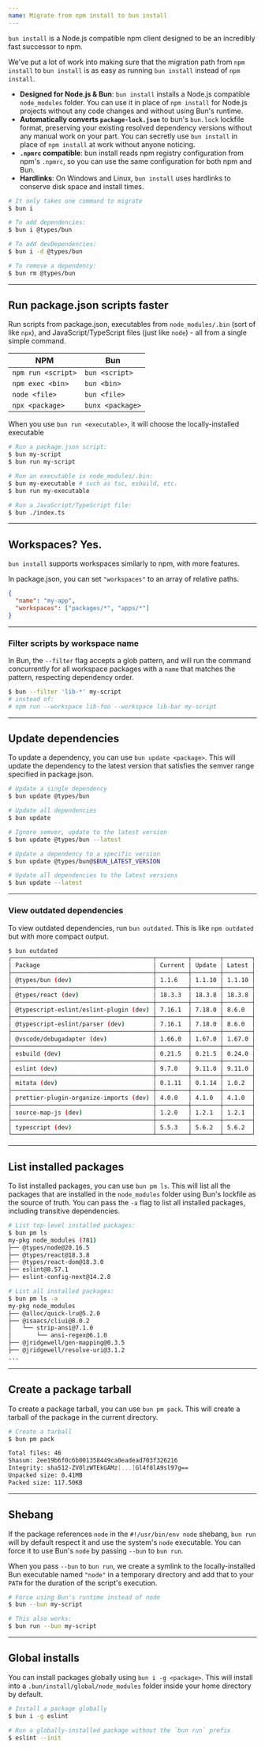 ```yaml
---
name: Migrate from npm install to bun install
---
```


`bun install` is a Node.js compatible npm client designed to be an incredibly fast successor to npm.

We've put a lot of work into making sure that the migration path from `npm install` to `bun install` is as easy as running `bun install` instead of `npm install`.

- **Designed for Node.js & Bun**: `bun install` installs a Node.js compatible `node_modules` folder. You can use it in place of `npm install` for Node.js projects without any code changes and without using Bun's runtime.
- **Automatically converts `package-lock.json`** to bun's `bun.lock` lockfile format, preserving your existing resolved dependency versions without any manual work on your part. You can secretly use `bun install` in place of `npm install` at work without anyone noticing.
- **`.npmrc` compatible**: bun install reads npm registry configuration from npm's `.npmrc`, so you can use the same configuration for both npm and Bun.
- **Hardlinks**: On Windows and Linux, `bun install` uses hardlinks to conserve disk space and install times.

```bash
# It only takes one command to migrate
$ bun i

# To add dependencies:
$ bun i @types/bun

# To add devDependencies:
$ bun i -d @types/bun

# To remove a dependency:
$ bun rm @types/bun
```

---

## Run package.json scripts faster

Run scripts from package.json, executables from `node_modules/.bin` (sort of like `npx`), and JavaScript/TypeScript files (just like `node`) - all from a single simple command.

| NPM                | Bun              |
| ------------------ | ---------------- |
| `npm run <script>` | `bun <script>`   |
| `npm exec <bin>`   | `bun <bin>`      |
| `node <file>`      | `bun <file>`     |
| `npx <package>`    | `bunx <package>` |

When you use `bun run <executable>`, it will choose the locally-installed executable

```sh
# Run a package.json script:
$ bun my-script
$ bun run my-script

# Run an executable in node_modules/.bin:
$ bun my-executable # such as tsc, esbuild, etc.
$ bun run my-executable

# Run a JavaScript/TypeScript file:
$ bun ./index.ts
```

---

## Workspaces? Yes.

`bun install` supports workspaces similarly to npm, with more features.

In package.json, you can set `"workspaces"` to an array of relative paths.

```json#package.json
{
  "name": "my-app",
  "workspaces": ["packages/*", "apps/*"]
}
```

---

### Filter scripts by workspace name

In Bun, the `--filter` flag accepts a glob pattern, and will run the command concurrently for all workspace packages with a `name` that matches the pattern, respecting dependency order.

```sh
$ bun --filter 'lib-*' my-script
# instead of:
# npm run --workspace lib-foo --workspace lib-bar my-script
```

---

## Update dependencies

To update a dependency, you can use `bun update <package>`. This will update the dependency to the latest version that satisfies the semver range specified in package.json.

```sh
# Update a single dependency
$ bun update @types/bun

# Update all dependencies
$ bun update

# Ignore semver, update to the latest version
$ bun update @types/bun --latest

# Update a dependency to a specific version
$ bun update @types/bun@$BUN_LATEST_VERSION

# Update all dependencies to the latest versions
$ bun update --latest
```

---

### View outdated dependencies

To view outdated dependencies, run `bun outdated`. This is like `npm outdated` but with more compact output.

```sh
$ bun outdated
┌────────────────────────────────────────┬─────────┬────────┬────────┐
│ Package                                │ Current │ Update │ Latest │
├────────────────────────────────────────┼─────────┼────────┼────────┤
│ @types/bun (dev)                       │ 1.1.6   │ 1.1.10 │ 1.1.10 │
├────────────────────────────────────────┼─────────┼────────┼────────┤
│ @types/react (dev)                     │ 18.3.3  │ 18.3.8 │ 18.3.8 │
├────────────────────────────────────────┼─────────┼────────┼────────┤
│ @typescript-eslint/eslint-plugin (dev) │ 7.16.1  │ 7.18.0 │ 8.6.0  │
├────────────────────────────────────────┼─────────┼────────┼────────┤
│ @typescript-eslint/parser (dev)        │ 7.16.1  │ 7.18.0 │ 8.6.0  │
├────────────────────────────────────────┼─────────┼────────┼────────┤
│ @vscode/debugadapter (dev)             │ 1.66.0  │ 1.67.0 │ 1.67.0 │
├────────────────────────────────────────┼─────────┼────────┼────────┤
│ esbuild (dev)                          │ 0.21.5  │ 0.21.5 │ 0.24.0 │
├────────────────────────────────────────┼─────────┼────────┼────────┤
│ eslint (dev)                           │ 9.7.0   │ 9.11.0 │ 9.11.0 │
├────────────────────────────────────────┼─────────┼────────┼────────┤
│ mitata (dev)                           │ 0.1.11  │ 0.1.14 │ 1.0.2  │
├────────────────────────────────────────┼─────────┼────────┼────────┤
│ prettier-plugin-organize-imports (dev) │ 4.0.0   │ 4.1.0  │ 4.1.0  │
├────────────────────────────────────────┼─────────┼────────┼────────┤
│ source-map-js (dev)                    │ 1.2.0   │ 1.2.1  │ 1.2.1  │
├────────────────────────────────────────┼─────────┼────────┼────────┤
│ typescript (dev)                       │ 5.5.3   │ 5.6.2  │ 5.6.2  │
└────────────────────────────────────────┴─────────┴────────┴────────┘
```

---

## List installed packages

To list installed packages, you can use `bun pm ls`. This will list all the packages that are installed in the `node_modules` folder using Bun's lockfile as the source of truth. You can pass the `-a` flag to list all installed packages, including transitive dependencies.

```sh
# List top-level installed packages:
$ bun pm ls
my-pkg node_modules (781)
├── @types/node@20.16.5
├── @types/react@18.3.8
├── @types/react-dom@18.3.0
├── eslint@8.57.1
├── eslint-config-next@14.2.8

# List all installed packages:
$ bun pm ls -a
my-pkg node_modules
├── @alloc/quick-lru@5.2.0
├── @isaacs/cliui@8.0.2
│   └── strip-ansi@7.1.0
│       └── ansi-regex@6.1.0
├── @jridgewell/gen-mapping@0.3.5
├── @jridgewell/resolve-uri@3.1.2
...
```

---

## Create a package tarball

To create a package tarball, you can use `bun pm pack`. This will create a tarball of the package in the current directory.

```sh
# Create a tarball
$ bun pm pack

Total files: 46
Shasum: 2ee19b6f0c6b001358449ca0eadead703f326216
Integrity: sha512-ZV0lzWTEkGAMz[...]Gl4f8lA9sl97g==
Unpacked size: 0.41MB
Packed size: 117.50KB
```

---

## Shebang

If the package references `node` in the `#!/usr/bin/env node` shebang, `bun run` will by default respect it and use the system's `node` executable. You can force it to use Bun's `node` by passing `--bun` to `bun run`.

When you pass `--bun` to `bun run`, we create a symlink to the locally-installed Bun executable named `"node"` in a temporary directory and add that to your `PATH` for the duration of the script's execution.

```sh
# Force using Bun's runtime instead of node
$ bun --bun my-script

# This also works:
$ bun run --bun my-script
```

---

## Global installs

You can install packages globally using `bun i -g <package>`. This will install into a `.bun/install/global/node_modules` folder inside your home directory by default.

```sh
# Install a package globally
$ bun i -g eslint

# Run a globally-installed package without the `bun run` prefix
$ eslint --init
```

